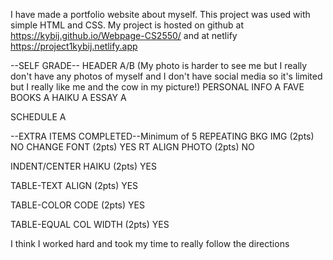I have made a portfolio website about myself.
This project was used with simple HTML and CSS.
My project is hosted on github at https://kybij.github.io/Webpage-CS2550/ and at netlify https://project1kybij.netlify.app



--SELF GRADE--
HEADER                       A/B (My photo is harder to see me but I really don't have any photos of myself and I don't have social media so it's limited but I really like me and the cow in my picture!)
PERSONAL INFO        A 
FAVE BOOKS              A 
HAIKU                          A 
ESSAY                         A 

SCHEDULE                 A 

--EXTRA ITEMS COMPLETED--Minimum of 5
REPEATING BKG IMG (2pts)            NO
CHANGE FONT (2pts)                       YES
RT ALIGN PHOTO (2pts)                   NO

INDENT/CENTER HAIKU (2pts)        YES

TABLE-TEXT ALIGN (2pts)                YES

TABLE-COLOR CODE (2pts)             YES

TABLE-EQUAL COL WIDTH (2pts)    YES

I think I worked hard and took my time to really follow the directions